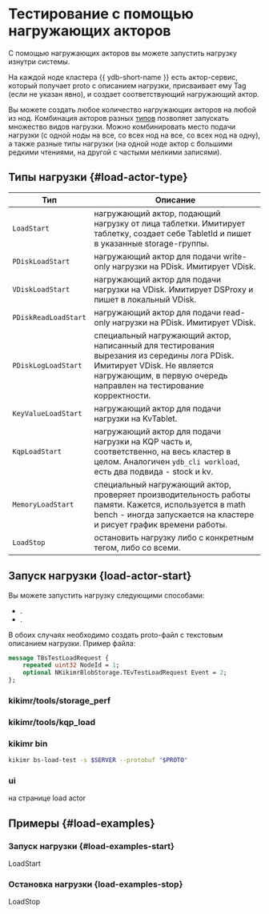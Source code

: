 # Тестирование с помощью нагружающих акторов

С помощью нагружающих акторов вы можете запустить нагрузку изнутри системы.

На каждой ноде кластера {{ ydb-short-name }} есть актор-сервис, который получает proto с описанием нагрузки, присваивает ему Tag (если не указан явно), и создает соответствующий нагружающий актор.

Вы можете создать любое количество нагружающих акторов на любой из нод. Комбинация акторов разных [типов](#load-actor-type) позволяет запускать множество видов нагрузки. Можно комбинировать место подачи нагрузки (с одной ноды на все, со всех нод на все, со всех нод на одну), а также разные типы нагрузки (на одной ноде актор с большими редкими чтениями, на другой с частыми мелкими записями).

## Типы нагрузки {#load-actor-type}

Тип | Описание
--- | ---
`LoadStart` | нагружающий актор, подающий нагрузку от лица таблетки. Имитирует таблетку, создает себе TabletId и пишет в указанные storage-группы.
`PDiskLoadStart` | нагружающий актор для подачи write-only нагрузки на PDisk. Имитирует VDisk.
`VDiskLoadStart` | нагружающий актор для подачи нагрузки на VDisk. Имитирует DSProxy и пишет в локальный VDisk.
`PDiskReadLoadStart` | нагружающий актор для подачи read-only нагрузки на PDisk. Имитирует VDisk.
`PDiskLogLoadStart` | специальный нагружающий актор, написанный для тестирования вырезания из середины лога PDisk. Имитирует VDisk. Не является нагружающим, в первую очередь направлен на тестирование корректности.
`KeyValueLoadStart` | нагружающий актор для подачи нагрузки на KvTablet.
`KqpLoadStart` | нагружающий актор для подачи нагрузки на KQP часть и, соответственно, на весь кластер в целом. Аналогичен `ydb_cli workload`, есть два подвида - stock и kv.
`MemoryLoadStart` | специальный нагружающий актор, проверяет производительность работы памяти. Кажется, используется в math bench - иногда запускается на кластере и рисует график времени работы.
`LoadStop` | остановить нагрузку либо с конкретным тегом, либо со всеми.

## Запуск нагрузки {load-actor-start}

Вы можете запустить нагрузку следующими способами:

* .
* .

В обоих случаях необходимо создать proto-файл с текстовым описанием нагрузки. Пример файла:

```proto
message TBsTestLoadRequest {
    repeated uint32 NodeId = 1;
    optional NKikimrBlobStorage.TEvTestLoadRequest Event = 2;
};
```

### kikimr/tools/storage_perf

### kikimr/tools/kqp_load

### kikimr bin

```bash
kikimr bs-load-test -s $SERVER --protobuf "$PROTO"
```

### ui

на странице load actor

## Примеры {#load-examples}

### Запуск нагрузки {#load-examples-start}

LoadStart

### Остановка нагрузки {load-examples-stop}

LoadStop
